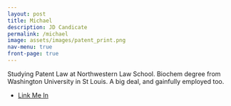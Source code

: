 ```yaml
---
layout: post
title: Michael
description: JD Candicate
permalink: /michael
image: assets/images/patent_print.png
nav-menu: true
front-page: true
---
```


Studying Patent Law at Northwestern Law School. Biochem degree from Washington University in St Louis. A big deal, and gainfully employed too.

<ul class="actions">
	<li><a href="https://www.linkedin.com/in/mpellenberger/" class="button next">Link Me In</a></li>
</ul>
